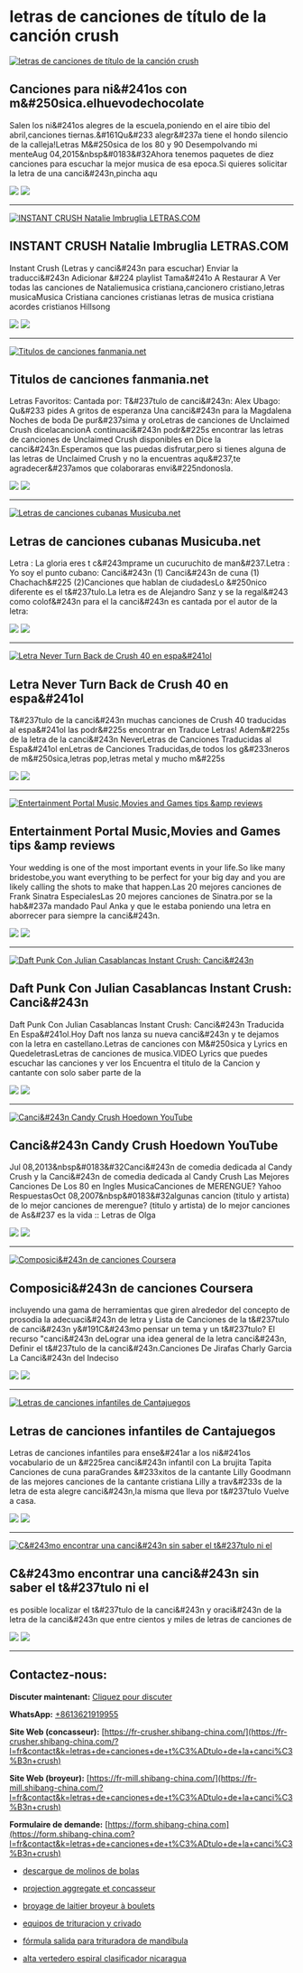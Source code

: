 # letras de canciones de título de la canción crush

<a href="https://swt.shibang-china.com/?l=fr&img&k=letras+de+canciones+de+t%C3%ADtulo+de+la+canci%C3%B3n+crush" target="_blank">![letras de canciones de título de la canción crush](http://static.shibang-china.com/all-800x300/1415.jpg)</a>

## Canciones para ni&#241os con m&#250sica.elhuevodechocolate
Salen los ni&#241os alegres de la escuela,poniendo en el aire tibio del abril,canciones tiernas.&#161Qu&#233 alegr&#237a tiene el hondo silencio de la calleja!Letras M&#250sica de los 80 y 90 Desempolvando mi menteAug 04,2015&nbsp&#0183&#32Ahora tenemos paquetes de diez canciones para escuchar la mejor musica de esa epoca.Si quieres solicitar la letra de una canci&#243n,pincha aqu


<a href="https://whatsapp.shibangsoft.com/WhatsApp.php" target="_blank" title="WhatsApp">![](http://static.shibang-china.com/icon/whatsapp.png)</a> <a href="https://swt.shibang-china.com/?l=fr&icon&k=letras+de+canciones+de+t%C3%ADtulo+de+la+canci%C3%B3n+crush" target="_blank">![](http://static.shibang-china.com/icon/chat-fr.png)</a>

---

<a href="https://swt.shibang-china.com/?l=fr&img&k=letras+de+canciones+de+t%C3%ADtulo+de+la+canci%C3%B3n+crush" target="_blank">![INSTANT CRUSH Natalie Imbruglia LETRAS.COM](http://static.shibang-china.com/all-800x300/1411.jpg)</a>

## INSTANT CRUSH Natalie Imbruglia LETRAS.COM
Instant Crush (Letras y canci&#243n para escuchar) Enviar la traducci&#243n Adicionar &#224 playlist Tama&#241o A Restaurar A Ver todas las canciones de Nataliemusica cristiana,cancionero cristiano,letras musicaMusica Cristiana canciones cristianas letras de musica cristiana acordes cristianos Hillsong


<a href="https://whatsapp.shibangsoft.com/WhatsApp.php" target="_blank" title="WhatsApp">![](http://static.shibang-china.com/icon/whatsapp.png)</a> <a href="https://swt.shibang-china.com/?l=fr&icon&k=letras+de+canciones+de+t%C3%ADtulo+de+la+canci%C3%B3n+crush" target="_blank">![](http://static.shibang-china.com/icon/chat-fr.png)</a>

---

<a href="https://swt.shibang-china.com/?l=fr&img&k=letras+de+canciones+de+t%C3%ADtulo+de+la+canci%C3%B3n+crush" target="_blank">![Titulos de canciones fanmania.net](http://static.shibang-china.com/all-800x300/1428.jpg)</a>

## Titulos de canciones fanmania.net
Letras Favoritos: Cantada por: T&#237tulo de canci&#243n: Alex Ubago: Qu&#233 pides A gritos de esperanza Una canci&#243n para la Magdalena Noches de boda De pur&#237sima y oroLetras de canciones de Unclaimed Crush dicelacancionA continuaci&#243n podr&#225s encontrar las letras de canciones de Unclaimed Crush disponibles en Dice la canci&#243n.Esperamos que las puedas disfrutar,pero si tienes alguna de las letras de Unclaimed Crush y no la encuentras aqu&#237,te agradecer&#237amos que colaboraras envi&#225ndonosla.


<a href="https://whatsapp.shibangsoft.com/WhatsApp.php" target="_blank" title="WhatsApp">![](http://static.shibang-china.com/icon/whatsapp.png)</a> <a href="https://swt.shibang-china.com/?l=fr&icon&k=letras+de+canciones+de+t%C3%ADtulo+de+la+canci%C3%B3n+crush" target="_blank">![](http://static.shibang-china.com/icon/chat-fr.png)</a>

---

<a href="https://swt.shibang-china.com/?l=fr&img&k=letras+de+canciones+de+t%C3%ADtulo+de+la+canci%C3%B3n+crush" target="_blank">![Letras de canciones cubanas Musicuba.net](http://static.shibang-china.com/all-800x300/448.jpg)</a>

## Letras de canciones cubanas Musicuba.net
Letra : La gloria eres t c&#243mprame un cucuruchito de man&#237.Letra : Yo soy el punto cubano: Canci&#243n (1) Canci&#243n de cuna (1) Chachach&#225 (2)Canciones que hablan de ciudadesLo &#250nico diferente es el t&#237tulo.La letra es de Alejandro Sanz y se la regal&#243 como colof&#243n para el la canci&#243n es cantada por el autor de la letra:


<a href="https://whatsapp.shibangsoft.com/WhatsApp.php" target="_blank" title="WhatsApp">![](http://static.shibang-china.com/icon/whatsapp.png)</a> <a href="https://swt.shibang-china.com/?l=fr&icon&k=letras+de+canciones+de+t%C3%ADtulo+de+la+canci%C3%B3n+crush" target="_blank">![](http://static.shibang-china.com/icon/chat-fr.png)</a>

---

<a href="https://swt.shibang-china.com/?l=fr&img&k=letras+de+canciones+de+t%C3%ADtulo+de+la+canci%C3%B3n+crush" target="_blank">![Letra Never Turn Back de Crush 40 en espa&#241ol](http://static.shibang-china.com/all-800x300/1113.jpg)</a>

## Letra Never Turn Back de Crush 40 en espa&#241ol
T&#237tulo de la canci&#243n muchas canciones de Crush 40 traducidas al espa&#241ol las podr&#225s encontrar en Traduce Letras! Adem&#225s de la letra de la canci&#243n NeverLetras de Canciones Traducidas al Espa&#241ol enLetras de Canciones Traducidas,de todos los g&#233neros de m&#250sica,letras pop,letras metal y mucho m&#225s


<a href="https://whatsapp.shibangsoft.com/WhatsApp.php" target="_blank" title="WhatsApp">![](http://static.shibang-china.com/icon/whatsapp.png)</a> <a href="https://swt.shibang-china.com/?l=fr&icon&k=letras+de+canciones+de+t%C3%ADtulo+de+la+canci%C3%B3n+crush" target="_blank">![](http://static.shibang-china.com/icon/chat-fr.png)</a>

---

<a href="https://swt.shibang-china.com/?l=fr&img&k=letras+de+canciones+de+t%C3%ADtulo+de+la+canci%C3%B3n+crush" target="_blank">![Entertainment Portal Music,Movies and Games tips &amp reviews](http://static.shibang-china.com/all-800x300/588.jpg)</a>

## Entertainment Portal Music,Movies and Games tips &amp reviews
Your wedding is one of the most important events in your life.So like many bridestobe,you want everything to be perfect for your big day and you are likely calling the shots to make that happen.Las 20 mejores canciones de Frank Sinatra EspecialesLas 20 mejores canciones de Sinatra.por se la hab&#237a mandado Paul Anka y que le estaba poniendo una letra en aborrecer para siempre la canci&#243n.


<a href="https://whatsapp.shibangsoft.com/WhatsApp.php" target="_blank" title="WhatsApp">![](http://static.shibang-china.com/icon/whatsapp.png)</a> <a href="https://swt.shibang-china.com/?l=fr&icon&k=letras+de+canciones+de+t%C3%ADtulo+de+la+canci%C3%B3n+crush" target="_blank">![](http://static.shibang-china.com/icon/chat-fr.png)</a>

---

<a href="https://swt.shibang-china.com/?l=fr&img&k=letras+de+canciones+de+t%C3%ADtulo+de+la+canci%C3%B3n+crush" target="_blank">![Daft Punk Con Julian Casablancas Instant Crush: Canci&#243n](http://static.shibang-china.com/all-800x300/721.jpg)</a>

## Daft Punk Con Julian Casablancas Instant Crush: Canci&#243n
Daft Punk Con Julian Casablancas Instant Crush: Canci&#243n Traducida En Espa&#241ol.Hoy Daft nos lanza su nueva canci&#243n y te dejamos con la letra en castellano.Letras de canciones con M&#250sica y Lyrics en QuedeletrasLetras de canciones de musica.VIDEO Lyrics que puedes escuchar las canciones y ver los Encuentra el titulo de la Cancion y cantante con solo saber parte de la


<a href="https://whatsapp.shibangsoft.com/WhatsApp.php" target="_blank" title="WhatsApp">![](http://static.shibang-china.com/icon/whatsapp.png)</a> <a href="https://swt.shibang-china.com/?l=fr&icon&k=letras+de+canciones+de+t%C3%ADtulo+de+la+canci%C3%B3n+crush" target="_blank">![](http://static.shibang-china.com/icon/chat-fr.png)</a>

---

<a href="https://swt.shibang-china.com/?l=fr&img&k=letras+de+canciones+de+t%C3%ADtulo+de+la+canci%C3%B3n+crush" target="_blank">![Canci&#243n Candy Crush Hoedown YouTube](http://static.shibang-china.com/all-800x300/123.jpg)</a>

## Canci&#243n Candy Crush Hoedown YouTube
Jul 08,2013&nbsp&#0183&#32Canci&#243n de comedia dedicada al Candy Crush y la Canci&#243n de comedia dedicada al Candy Crush Las Mejores Canciones De Los 80 en Ingles MusicaCanciones de MERENGUE? Yahoo RespuestasOct 08,2007&nbsp&#0183&#32algunas cancion (titulo y artista) de lo mejor canciones de merengue? (titulo y artista) de lo mejor canciones de As&#237 es la vida :: Letras de Olga


<a href="https://whatsapp.shibangsoft.com/WhatsApp.php" target="_blank" title="WhatsApp">![](http://static.shibang-china.com/icon/whatsapp.png)</a> <a href="https://swt.shibang-china.com/?l=fr&icon&k=letras+de+canciones+de+t%C3%ADtulo+de+la+canci%C3%B3n+crush" target="_blank">![](http://static.shibang-china.com/icon/chat-fr.png)</a>

---

<a href="https://swt.shibang-china.com/?l=fr&img&k=letras+de+canciones+de+t%C3%ADtulo+de+la+canci%C3%B3n+crush" target="_blank">![Composici&#243n de canciones Coursera](http://static.shibang-china.com/all-800x300/349.jpg)</a>

## Composici&#243n de canciones Coursera
incluyendo una gama de herramientas que giren alrededor del concepto de prosodia la adecuaci&#243n de letra y Lista de Canciones de la t&#237tulo de canci&#243n y&#191C&#243mo pensar un tema y un t&#237tulo? El recurso "canci&#243n deLograr una idea general de la letra canci&#243n, Definir el t&#237tulo de la canci&#243n.Canciones De Jirafas Charly Garcia La Canci&#243n del Indeciso


<a href="https://whatsapp.shibangsoft.com/WhatsApp.php" target="_blank" title="WhatsApp">![](http://static.shibang-china.com/icon/whatsapp.png)</a> <a href="https://swt.shibang-china.com/?l=fr&icon&k=letras+de+canciones+de+t%C3%ADtulo+de+la+canci%C3%B3n+crush" target="_blank">![](http://static.shibang-china.com/icon/chat-fr.png)</a>

---

<a href="https://swt.shibang-china.com/?l=fr&img&k=letras+de+canciones+de+t%C3%ADtulo+de+la+canci%C3%B3n+crush" target="_blank">![Letras de canciones infantiles de Cantajuegos](http://static.shibang-china.com/all-800x300/861.jpg)</a>

## Letras de canciones infantiles de Cantajuegos
Letras de canciones infantiles para ense&#241ar a los ni&#241os vocabulario de un &#225rea canci&#243n infantil con La brujita Tapita Canciones de cuna paraGrandes &#233xitos de la cantante Lilly Goodmann de las mejores canciones de la cantante cristiana Lilly a trav&#233s de la letra de esta alegre canci&#243n,la misma que lleva por t&#237tulo Vuelve a casa.


<a href="https://whatsapp.shibangsoft.com/WhatsApp.php" target="_blank" title="WhatsApp">![](http://static.shibang-china.com/icon/whatsapp.png)</a> <a href="https://swt.shibang-china.com/?l=fr&icon&k=letras+de+canciones+de+t%C3%ADtulo+de+la+canci%C3%B3n+crush" target="_blank">![](http://static.shibang-china.com/icon/chat-fr.png)</a>

---

<a href="https://swt.shibang-china.com/?l=fr&img&k=letras+de+canciones+de+t%C3%ADtulo+de+la+canci%C3%B3n+crush" target="_blank">![C&#243mo encontrar una canci&#243n sin saber el t&#237tulo ni el](http://static.shibang-china.com/all-800x300/229.jpg)</a>

## C&#243mo encontrar una canci&#243n sin saber el t&#237tulo ni el
es posible localizar el t&#237tulo de la canci&#243n y oraci&#243n de la letra de la canci&#243n que entre cientos y miles de letras de canciones de

<a href="https://whatsapp.shibangsoft.com/WhatsApp.php" target="_blank" title="WhatsApp">![](http://static.shibang-china.com/icon/whatsapp.png)</a> <a href="https://swt.shibang-china.com/?l=fr&icon&k=letras+de+canciones+de+t%C3%ADtulo+de+la+canci%C3%B3n+crush" target="_blank">![](http://static.shibang-china.com/icon/chat-fr.png)</a>

---
## Contactez-nous:

**Discuter maintenant:** [Cliquez pour discuter](https://swt.shibang-china.com?l=fr&contact&k=letras+de+canciones+de+t%C3%ADtulo+de+la+canci%C3%B3n+crush)

**WhatsApp:**  [+8613621919955](https://whatsapp.shibangsoft.com/WhatsApp.php)

**Site Web (concasseur):** [https://fr-crusher.shibang-china.com/](https://fr-crusher.shibang-china.com/?l=fr&contact&k=letras+de+canciones+de+t%C3%ADtulo+de+la+canci%C3%B3n+crush)

**Site Web (broyeur):** [https://fr-mill.shibang-china.com/](https://fr-mill.shibang-china.com/?l=fr&contact&k=letras+de+canciones+de+t%C3%ADtulo+de+la+canci%C3%B3n+crush)

**Formulaire de demande:** [https://form.shibang-china.com](https://form.shibang-china.com?l=fr&contact&k=letras+de+canciones+de+t%C3%ADtulo+de+la+canci%C3%B3n+crush)

* [descargue de molinos de bolas](../63/descargue%20de%20molinos%20de%20bolas.md)

* [projection aggregate et concasseur](../65/projection%20aggregate%20et%20concasseur.md)

* [broyage de laitier broyeur à boulets](../61/broyage%20de%20laitier%20broyeur%20%C3%A0%20boulets.md)

* [equipos de trituracion y crivado](../64/equipos%20de%20trituracion%20y%20crivado.md)

* [fórmula salida para trituradora de mandíbula](../62/f%C3%B3rmula%20salida%20para%20trituradora%20de%20mand%C3%ADbula.md)

* [alta vertedero espiral clasificador nicaragua](../63/alta%20vertedero%20espiral%20clasificador%20nicaragua.md)
